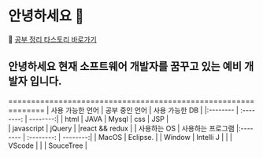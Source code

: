 # 안녕하세요 👋


🔖 [공부 정리 타스토리 바로가기](https://duridan-program.tistory.com/)


## 안녕하세요 현재 소프트웨어 개발자를 꿈꾸고 있는 예비 개발자 입니다.

============================================================== 
|  사용 가능한 언어  |  공부 중인 언어  | 사용 가능한 DB  |
|:--------       |    :--------: |     --------:|
| html           |     JAVA      |    Mysql
| css            |     JSP       |    
| javascript     |     jQuery    |
|react && redux  |
|   사용하는 OS    |  사용하는 프로그램
|:--------       |    :--------: |     --------:|
| MacOS          |  Eclipse.     |
| Window         |  Intelli J    |
|                |  VScode       |
|                |  SouceTree    | 







